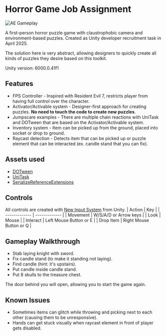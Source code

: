 # Horror Game Job Assignment

![AE Gameplay](/AE_Gameplay.gif)

A first-person horror puzzle game with claustrophobic camera and environment-based puzzles. Created as Unity developer recruitment task in April 2025.

The solution here is very abstract, allowing designers to quickly create all kinds of puzzles they desire based on this toolkit.

Unity version: 6000.0.41f1

## Features
- FPS Controller - Inspired with Resident Evil 7, restricts player from having full control over the character.
- Activator/Activable system - Designer-first approach for creating puzzles. **No need to touch the code to create new puzzles**.
- Jumpscare examples - There are multiple chain reactions with UniTask and DOTween that are based on the Activator/Activable system.
- Inventory system - Item can be picked up from the ground, placed into socket or drop to ground.
- Raycast detection - Detects item that can be picked up or puzzle element that can be interacted (ex. candle stand that you can fix).

## Assets used
- [DOTween](https://github.com/Demigiant/dotween)
- [UniTask](https://github.com/Cysharp/UniTask)
- [SerializeReferenceExtensions](https://github.com/mackysoft/Unity-SerializeReferenceExtensions)

## Controls
All controls are created with [New Input System](https://docs.unity3d.com/Packages/com.unity.inputsystem@1.14/manual/index.html) from Unity.
| Action | Key |
| ------------- | ------------- |
| Movement  | W/S/A/D or Arrow keys  |
| Look | Mouse |
| Interact | Left Mouse Button or E |
| Drop Item | Right Mouse Button or Q |

## Gameplay Walkthrough
- Stab laying knight with sword.
- Fix candle stand (to make it standing not laying).
- Find candle (hint: it's upstairs).
- Put candle inside candle stand.
- Put 8 skulls to the treasure chest.

The door behind you will open, allowing you to start the game again.

## Known Issues
- Sometimes items can glitch while throwing and picking next to each other (causing them to be unresponsive).
- Hands can get stuck visually when raycast element in front of player gets disabled.
